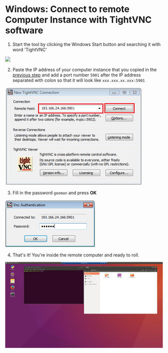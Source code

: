 # Windows: Connect to remote Computer Instance with TightVNC software
 
1. Start the tool by clicking the Windows Start button and searching it with word 'TightVNC'

 <img src="https://github.com/Python-for-geo-people/Intro-to-Python-I/blob/master/img/14b_start_TightVNC.png" width="300">
  
2. Paste the IP address of your computer instance that you copied in the [previous step](Background/connect-to-instance.md#CopyIP) and add a port number `5901` 
after the IP address separated with colon so that it will look like `xxx.xxx.xx.xxx:5901`

 ![Fill in the IP address](img/15b_copy-ip-address-connect.PNG)

3. Fill in the password `geoman` and  press **OK**
 
 ![Fill password](img/16b_fill-in-password.PNG)

4. That's it! You're inside the remote computer and ready to roll. 
 
  ![Inside the remote computer](img/17_work_environment.PNG)
